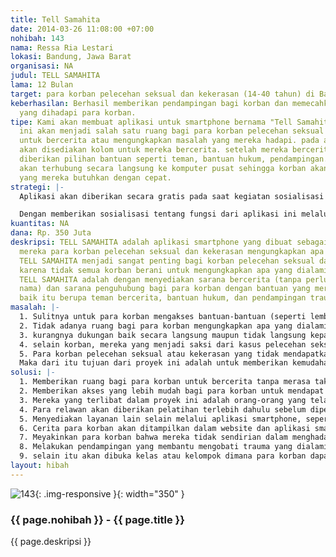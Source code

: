 ```yaml
---
title: Tell Samahita
date: 2014-03-26 11:08:00 +07:00
nohibah: 143
nama: Ressa Ria Lestari
lokasi: Bandung, Jawa Barat
organisasi: NA
judul: TELL SAMAHITA
lama: 12 Bulan
target: para korban pelecehan seksual dan kekerasan (14-40 tahun) di Bandung dan Jakarta
keberhasilan: Berhasil memberikan pendampingan bagi korban dan memecahkan masalah
  yang dihadapi para korban.
tipe: Kami akan membuat aplikasi untuk smartphone bernama "Tell Samahita". aplikasi
  ini akan menjadi salah satu ruang bagi para korban pelecehan seksual dan kekerasan
  untuk bercerita atau mengungkapkan masalah yang mereka hadapi. pada aplikasi ini
  akan disediakan kolom untuk mereka bercerita. setelah mereka bercerita, mereka akan
  diberikan pilihan bantuan seperti teman, bantuan hukum, pendampingan. aplikasi ini
  akan terhubung secara langsung ke komputer pusat sehingga korban akan mendapat bantuan
  yang mereka butuhkan dengan cepat.
strategi: |-
  Aplikasi akan diberikan secara gratis pada saat kegiatan sosialisasi program, dan juga dapat diakses di app market yang digunakan. program ini juga akan bekerja sama dengan komunitas-komunitas, organisasi-organisasi dan media masa dalam hal sosialisasi.

  Dengan memberikan sosialisasi tentang fungsi dari aplikasi ini melalui radio, jejaring sosial, koran, dan lainnya.
kuantitas: NA
dana: Rp. 350 Juta
deskripsi: TELL SAMAHITA adalah aplikasi smartphone yang dibuat sebagai sarana untuk
  mereka para korban pelecehan seksual dan kekerasan mengungkapkan apa yang dialaminya.
  TELL SAMAHITA menjadi sangat penting bagi korban pelecehan seksual dan kekerasan,
  karena tidak semua korban berani untuk mengungkapkan apa yang dialaminya. cara kerja
  TELL SAMAHITA adalah dengan menyediakan sarana bercerita (tanpa perlu menyebutkan
  nama) dan sarana penguhubung bagi para korban dengan bantuan yang mereka butuhkan,
  baik itu berupa teman bercerita, bantuan hukum, dan pendampingan trauma.
masalah: |-
  1. Sulitnya untuk para korban mengakses bantuan-bantuan (seperti lembaga bantuan hukum, pendampingan, atau bahkan hanya sekedar teman curhat) yang mereka butuhkan dalam menghadapi masalah mereka.
  2. Tidak adanya ruang bagi para korban mengungkapkan apa yang dialaminya.
  3. kurangnya dukungan baik secara langsung maupun tidak langsung kepada korban
  4. selain korban, mereka yang menjadi saksi dari kasus pelecehan seksual atau kekerasan seringkali kebingungan untuk bersikap, terlebih lagi ketika orang dekta yang menjadi korban.
  5. Para korban pelecehan seksual atau kekerasan yang tidak mendapatkan bantuan atau belum menyelesaikan masalahnya khususnya secara mental, memungkin untuk ia menjadi pelaku kekerasan atau pelecehan di kemudian hari nya.
  Maka dari itu tujuan dari proyek ini adalah untuk memberikan kemudahan bagi para korban untuk memperoleh bantuan yang mereka butuhkan.
solusi: |-
  1. Memberikan ruang bagi para korban untuk bercerita tanpa merasa takut dan khawatir.
  2. Memberikan akses yang lebih mudah bagi para korban untuk mendapat bantuan yang mereka butuhkan seperti teman bercerita, bantuan hukum dan pendampingan.
  3. Mereka yang terlibat dalam proyek ini adalah orang-orang yang telah berpengalaman dibidangnya.
  4. Para relawan akan diberikan pelatihan terlebih dahulu sebelum diperbolehkan menangani kasus.
  5. Menyediakan layanan lain selain melalui aplikasi smartphone, seperti website, hotline, atau sms.
  6. Cerita para korban akan ditampilkan dalam website dan aplikasi smartphone tanpa mencamtukan nama korban. Ini bertujuan untuk memberikan dukungan secara tidak langsung satu sama lain.
  7. Meyakinkan para korban bahwa mereka tidak sendirian dalam menghadapi masalahnya.
  8. Melakukan pendampingan yang membantu mengobati trauma yang dialami korban.
  9. selain itu akan dibuka kelas atau kelompok dimana para korban dapat bercerita secara langsung.
layout: hibah
---
```


![143](/static/img/hibahcms/143.png){: .img-responsive }{: width="350" }

### {{ page.nohibah }} - {{ page.title }}

{{ page.deskripsi }}
